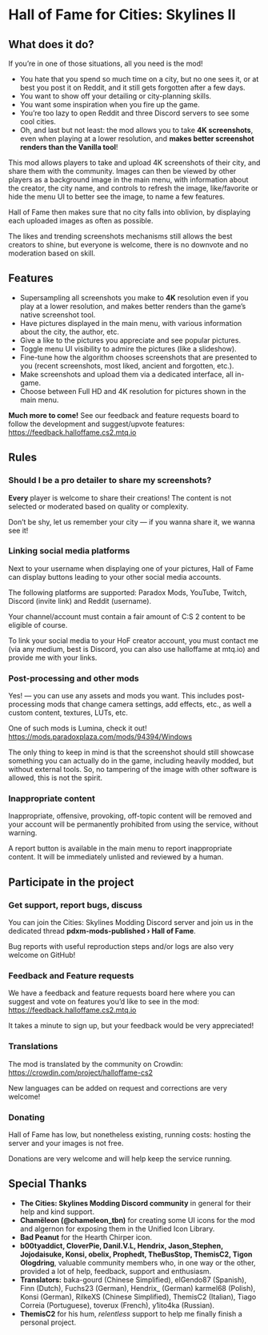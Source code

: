 ﻿# Hall of Fame for Cities: Skylines II

## What does it do?

If you’re in one of those situations, all you need is the mod!
- You hate that you spend so much time on a city, but no one sees it, or at best
  you post it on Reddit, and it still gets forgotten after a few days.
- You want to show off your detailing or city-planning skills.
- You want some inspiration when you fire up the game.
- You’re too lazy to open Reddit and three Discord servers to see some cool
  cities.
- Oh, and last but not least: the mod allows you to take **4K screenshots**,
  even when playing at a lower resolution, and **makes better screenshot
  renders than the Vanilla tool**!

This mod allows players to take and upload 4K screenshots of their city, and
share them with the community. Images can then be viewed by other players as a
background image in the main menu, with information about the creator, the city
name, and controls to refresh the image, like/favorite or hide the menu UI to
better see the image, to name a few features.

Hall of Fame then makes sure that no city falls into oblivion, by displaying
each uploaded images as often as possible.

The likes and trending screenshots mechanisms still allows the best creators to
shine, but everyone is welcome, there is no downvote and no moderation based on
skill.

## Features

- Supersampling all screenshots you make to **4K** resolution even if you play
  at a lower resolution, and makes better renders than the game’s native
  screenshot tool.
- Have pictures displayed in the main menu, with various information about the
  city, the author, etc.
- Give a like to the pictures you appreciate and see popular pictures.
- Toggle menu UI visibility to admire the pictures (like a slideshow).
- Fine-tune how the algorithm chooses screenshots that are presented to you
  (recent screenshots, most liked, ancient and forgotten, etc.).
- Make screenshots and upload them via a dedicated interface, all in-game.
- Choose between Full HD and 4K resolution for pictures shown in the main menu.

**Much more to come!** See our feedback and feature requests board to follow the
development and suggest/upvote features:
https://feedback.halloffame.cs2.mtq.io

## Rules

### Should I be a pro detailer to share my screenshots?

**Every** player is welcome to share their creations!
The content is not selected or moderated based on quality or complexity.

Don’t be shy, let us remember your city — if you wanna share it, we wanna see
it!

### Linking social media platforms

Next to your username when displaying one of your pictures, Hall of Fame can
display buttons leading to your other social media accounts.

The following platforms are supported: Paradox Mods, YouTube, Twitch, Discord
(invite link) and Reddit (username).

Your channel/account must contain a fair amount of C:S 2 content to be eligible
of course.

To link your social media to your HoF creator account, you must contact me (via
any medium, best is Discord, you can also use halloffame at mtq.io) and provide
me with your links.

### Post-processing and other mods

Yes! — you can use any assets and mods you want. This includes post-processing
mods that change camera settings, add effects, etc., as well a custom content,
textures, LUTs, etc.

One of such mods is Lumina, check it out!
https://mods.paradoxplaza.com/mods/94394/Windows

The only thing to keep in mind is that the screenshot should still showcase
something you can actually do in the game, including heavily modded, but without
external tools.
So, no tampering of the image with other software is allowed, this is not the
spirit.

### Inappropriate content

Inappropriate, offensive, provoking, off-topic content will be removed and your
account will be permanently prohibited from using the service, without warning.

A report button is available in the main menu to report inappropriate content.
It will be immediately unlisted and reviewed by a human.

## Participate in the project

### Get support, report bugs, discuss

You can join the Cities: Skylines Modding Discord server and join us in the
dedicated thread **pdxm-mods-published › Hall of Fame**.

Bug reports with useful reproduction steps and/or logs are also very welcome on
GitHub!

### Feedback and Feature requests

We have a feedback and feature requests board here where you can suggest and
vote on features you’d like to see in the mod:
https://feedback.halloffame.cs2.mtq.io

It takes a minute to sign up, but your feedback would be very appreciated!

### Translations

The mod is translated by the community on Crowdin:
https://crowdin.com/project/halloffame-cs2

New languages can be added on request and corrections are very welcome!

### Donating

Hall of Fame has low, but nonetheless existing, running costs: hosting the
server and your images is not free.

Donations are very welcome and will help keep the service running.

## Special Thanks

- **The Cities: Skylines Modding Discord community** in general for their help
  and kind support.
- **Chamëleon (@chameleon_tbn)** for creating some UI icons for the mod and
  algernon for exposing them in the Unified Icon Library.
- **Bad Peanut** for the Hearth Chirper icon.
- **b00tyaddict, CloverPie, Danil.V.L, Hendrix, Jason_Stephen, Jojodaisuke,
  Konsi, obelix, Prophedt, TheBusStop, ThemisC2, Tigon Ologdring**, valuable
  community members who, in one way or the other, provided a lot of help,
  feedback, support and enthusiasm.
- **Translators:**
  baka-gourd (Chinese Simplified),
  elGendo87 (Spanish),
  Finn (Dutch),
  Fuchs23 (German),
  Hendrix_ (German)
  karmel68 (Polish),
  Konsi (German),
  RilkeXS (Chinese Simplified),
  ThemisC2 (Italian),
  Tiago Correia (Portuguese),
  toverux (French),
  y1ito4ka (Russian).
- **ThemisC2** for his hum, *relentless* support to help me finally finish a
  personal project.
